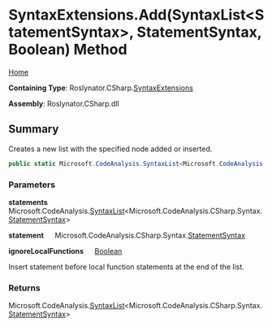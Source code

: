 # SyntaxExtensions\.Add\(SyntaxList\<StatementSyntax>, StatementSyntax, Boolean\) Method

[Home](../../../../README.md)

**Containing Type**: Roslynator\.CSharp\.[SyntaxExtensions](../README.md)

**Assembly**: Roslynator\.CSharp\.dll

## Summary

Creates a new list with the specified node added or inserted\.

```csharp
public static Microsoft.CodeAnalysis.SyntaxList<Microsoft.CodeAnalysis.CSharp.Syntax.StatementSyntax> Add(this Microsoft.CodeAnalysis.SyntaxList<Microsoft.CodeAnalysis.CSharp.Syntax.StatementSyntax> statements, Microsoft.CodeAnalysis.CSharp.Syntax.StatementSyntax statement, bool ignoreLocalFunctions)
```

### Parameters

**statements** &emsp; Microsoft\.CodeAnalysis\.[SyntaxList](https://docs.microsoft.com/en-us/dotnet/api/microsoft.codeanalysis.syntaxlist-1)\<Microsoft\.CodeAnalysis\.CSharp\.Syntax\.[StatementSyntax](https://docs.microsoft.com/en-us/dotnet/api/microsoft.codeanalysis.csharp.syntax.statementsyntax)>

**statement** &emsp; Microsoft\.CodeAnalysis\.CSharp\.Syntax\.[StatementSyntax](https://docs.microsoft.com/en-us/dotnet/api/microsoft.codeanalysis.csharp.syntax.statementsyntax)

**ignoreLocalFunctions** &emsp; [Boolean](https://docs.microsoft.com/en-us/dotnet/api/system.boolean)

Insert statement before local function statements at the end of the list\.

### Returns

Microsoft\.CodeAnalysis\.[SyntaxList](https://docs.microsoft.com/en-us/dotnet/api/microsoft.codeanalysis.syntaxlist-1)\<Microsoft\.CodeAnalysis\.CSharp\.Syntax\.[StatementSyntax](https://docs.microsoft.com/en-us/dotnet/api/microsoft.codeanalysis.csharp.syntax.statementsyntax)>

